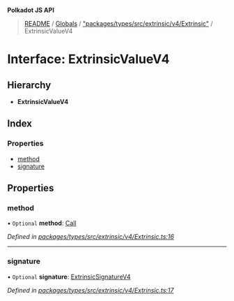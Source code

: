 **Polkadot JS API**

> [README](../README.md) / [Globals](../globals.md) / ["packages/types/src/extrinsic/v4/Extrinsic"](../modules/_packages_types_src_extrinsic_v4_extrinsic_.md) / ExtrinsicValueV4

# Interface: ExtrinsicValueV4

## Hierarchy

* **ExtrinsicValueV4**

## Index

### Properties

* [method](_packages_types_src_extrinsic_v4_extrinsic_.extrinsicvaluev4.md#method)
* [signature](_packages_types_src_extrinsic_v4_extrinsic_.extrinsicvaluev4.md#signature)

## Properties

### method

• `Optional` **method**: [Call](../classes/_packages_types_src_generic_call_.call.md)

*Defined in [packages/types/src/extrinsic/v4/Extrinsic.ts:16](https://github.com/polkadot-js/api/blob/7fd45f63d/packages/types/src/extrinsic/v4/Extrinsic.ts#L16)*

___

### signature

• `Optional` **signature**: [ExtrinsicSignatureV4](../classes/_packages_types_src_extrinsic_v4_extrinsicsignature_.extrinsicsignaturev4.md)

*Defined in [packages/types/src/extrinsic/v4/Extrinsic.ts:17](https://github.com/polkadot-js/api/blob/7fd45f63d/packages/types/src/extrinsic/v4/Extrinsic.ts#L17)*
